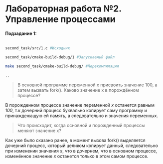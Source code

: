 # Лабораторная работа №2. Управление процессами





#### Подзадание 1: 

```sh

second_task/src/1.c #Исходник

second_task/cmake-build-debug/1 #Запускаемый файл

make second_task/cmake-build-debug/ #Перекомпиляция

..

```

>В основной программе переменной x присвоить значение 100, а затем вызвать fork(). Каково значение x в порождённом процессе?



В порожденном процессе значение переменной *x* останется равным *100*, т.к дочерний процесс буквально копирует саму программу и принаждежащую ей память, а следовательно и значения переменных.



>Что происходит, когда основной и порожденный процессы меняют значение x?



Как уже было сказано ранее, в момент вызова fork() выделяется дочерний процесс, который целиком копирует данный, следовательно при изменении значения *x*, что в дочернем, что в основном процессе, изменённое значение *x* останется только в этом самом процессе.
